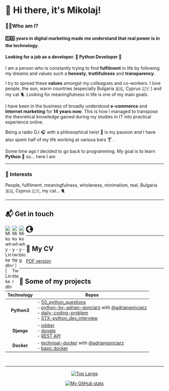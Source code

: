 # 👋 Hi there, it's Mikolaj!

### 👨‍💻Who am I?

#### 1️⃣4️⃣  years in digital marketing made me understand that real power is in the technology.
#### Looking for a job as a developer. 🐍 Python Developer 🐍

I am a person who is constantly trying to find **fulfilment** in life by following my dreams and values such a **honesty**, **truthfulness** and **transparency**.

I try to spread these **values** amongst my colleagues and co-workers. I love people, the sun, warm countries (especially Bulgaria 🇧🇬, Cyprus 🇨🇾 ) and my cat 🐈. Looking for meaningfulness in life is one of my main goals.

I have been in the business of broadly understood **e-commerce** and **Internet marketing** for **14 years now**. This is how I managed to transpose the theoretical knowledge gained during my studies in IT into practical experience online.

Being a radio DJ 🎧  with a philosophical twist 🤔 is my passion and I have also spent half of my life working at various bars 🍸 .

Some time ago I decided to go back to programming. My goal is to learn **Python** 🐍  so... here I am

---

### 💟 Interests
People, fulfilment, meaningfulness, wholeness, minimalism, teal, Bulgaria 🇧🇬, Cyprus 🇨🇾, my cat… 🐈

---

## 📬 Get in touch

[<img align="left" alt="Mikowhy - LinkedIn | LinkedIn" width="22px" src="https://cdn.jsdelivr.net/npm/simple-icons@v3/icons/linkedin.svg" />][linkedin]
[<img align="left" alt="Mikowhy - twitter | Twitter" width="22px" src="https://cdn.jsdelivr.net/npm/simple-icons@v3/icons/twitter.svg" />][twitter]
[<img align="left" alt="Mikowhy - blog" width="22px" src="https://cdn.jsdelivr.net/npm/simple-icons@3.6.0/icons/gmail.svg" />][mail]
[<img align="left" alt="Mikowhy - blog" width="22px" src="https://raw.githubusercontent.com/iconic/open-iconic/master/svg/globe.svg" />][website]

<br />

---

## 📄 My CV
[PDF version](https://github.com/mikowhy/mikowhy/blob/master/2020_CV-Mikolaj-Paczkowski.pdf)

---

## 🤖 Some of my projects

| Technology | Repos |
| :---------------: | --------------- |
|**Python3**| - [50_python_questions](https://github.com/mikowhy/50_python_questions)<br>- [python-by-adrian-gonciarz](https://github.com/mikowhy/python-by-adrian-gonciarz) with [@adriangonciarz](https://github.com/adriangonciarz)<br>- [daily-coding-problem](https://github.com/mikowhy/daily-coding-problem)<br>- [STX-python_dev_interview](https://github.com/mikowhy/STX-python_dev_interview)|
|**Django**| - [jobber](https://github.com/mikowhy/MPA_2020_Q2_final_project_CL_s22)<br>- [donate](https://github.com/mikowhy/WAR_PYT_S_22_oddam)<br>- [REST API](https://github.com/mikowhy/django-rest-framework-tutorial)|
|**Docker**| - [techniqal-docker](https://github.com/mikowhy/techniqal-docker) with [@adriangonciarz](https://github.com/adriangonciarz)<br>- [basic docker](https://github.com/mikowhy/docker_exercise)|
<br />

---

<div align="center">

[![Top Langs](https://github-readme-stats.vercel.app/api/top-langs/?username=mikowhy&layout=compact&hide=Perl+6&hide_border=true)](https://github.com/mikowhy/)

[![My GitHub stats](https://github-readme-stats.vercel.app/api?username=mikowhy&count_private=true&show_icons=true&hide_border=true)](https://github.com/mikowhy/)

</div>

[linkedin]: https://www.linkedin.com/in/mikolajpaczkowski/
[twitter]: https://twitter.com/mikowhy
[mail]: mailto:mikolaj.paczkowski@gmail.com
[website]: https://mikowhy.pl/